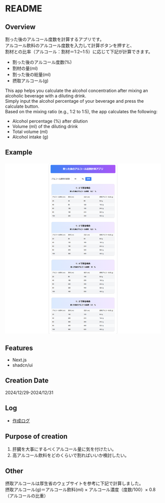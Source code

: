 # README

## Overview

割った後のアルコール度数を計算するアプリです。  
アルコール飲料のアルコール度数を入力して計算ボタンを押すと、  
割材との比率（アルコール：割材＝1:2~1:5）に応じて下記が計算できます。

- 割った後のアルコール度数(%)
- 割材の量(ml)
- 割った後の総量(ml)
- 摂取アルコール(g)

This app helps you calculate the alcohol concentration after mixing an alcoholic beverage with a diluting drink.  
Simply input the alcohol percentage of your beverage and press the calculate button.  
Based on the mixing ratio (e.g., 1:2 to 1:5), the app calculates the following:

- Alcohol percentage (%) after dilution
- Volume (ml) of the diluting drink
- Total volume (ml)
- Alcohol intake (g)

## Example

### ![example.png](/public/image/example.png "example.png")

## Features

- Next.js
- shadcn/ui

## Creation Date

2024/12/29-2024/12/31

## Log

- [作成ログ](./MakeLog.md)

## Purpose of creation

1. 肝臓を大事にするべくアルコール量に気を付けたい。
2. 高アルコール飲料をどのくらいで割ればいいか検討したい。

## Other

摂取アルコールは厚生省のウェブサイトを参考に下記で計算しました。  
摂取アルコール(g)＝アルコール飲料(ml) × アルコール濃度（度数/100）× 0.8（アルコールの比重）

